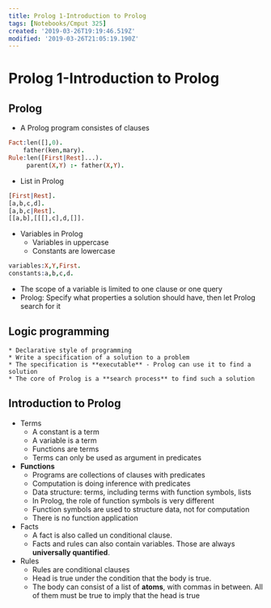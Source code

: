 ```yaml
---
title: Prolog 1-Introduction to Prolog
tags: [Notebooks/Cmput 325]
created: '2019-03-26T19:19:46.519Z'
modified: '2019-03-26T21:05:19.190Z'
---
```


# Prolog 1-Introduction to Prolog
## Prolog
  * A Prolog program consistes of clauses
  ```prolog
  Fact:len([],0).
      father(ken,mary).
  Rule:len([First|Rest]...).
       parent(X,Y) :- father(X,Y).
  ```
  * List in Prolog
  ```prolog
  [First|Rest].
  [a,b,c,d].
  [a,b,c|Rest].
  [[a,b],[[[],c],d,[]].
  ```
  * Variables in Prolog
    * Variables in uppercase
    * Constants are lowercase
  ```prolog
  variables:X,Y,First.
  constants:a,b,c,d.
  ```
  * The scope of a variable is limited to one clause or one query
  * Prolog: Specify what properties a solution should have, then let Prolog search for it

  ## Logic programming
    * Declarative style of programming
    * Write a specification of a solution to a problem
    * The specification is **executable** - Prolog can use it to find a solution
    * The core of Prolog is a **search process** to find such a solution

## Introduction to Prolog
  * Terms
    * A constant is a term
    * A variable is a term
    * Functions are terms
    * Terms can only be used as argument in predicates
  * **Functions**
    * Programs are collections of clauses with predicates
    * Computation is doing inference with predicates 
    * Data structure: terms, including terms with function symbols, lists 
    * In Prolog, the role of function symbols is very different 
    * Function symbols are used to structure data, not for computation 
    * There is no function application
  * Facts
    * A fact is also called un conditional clause.
    * Facts and rules can also contain variables. Those are always **universally quantified**.
  * Rules
    * Rules are conditional clauses
    * Head is true under the condition that the body is true.
    * The body can consist of a list of **atoms**, with commas in between. All of them must be true to imply that the head is true
  

  
